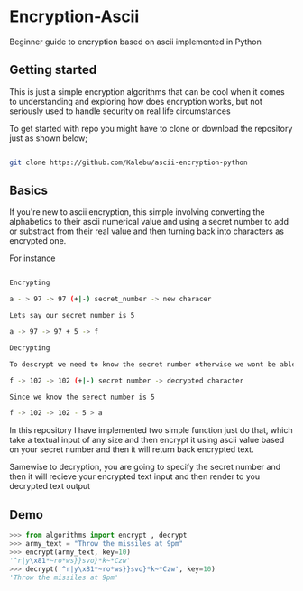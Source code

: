 # Encryption-Ascii
Beginner guide to encryption based on ascii implemented in Python 

Getting started 
----------------
This is just a simple encryption algorithms that can be cool when it comes to understanding and exploring how does encryption works, but not seriously used to handle security on real life circumstances 

To get started with repo you might have to clone or download the repository just as shown below;

```bash

git clone https://github.com/Kalebu/ascii-encryption-python

```

Basics
----------------
If you're new to ascii encryption, this simple involving converting the alphabetics to their ascii numerical value and using a secret number to add or substract from their real value and then turning back into characters as encrypted one.

For instance 

```bash

Encrypting 

a - > 97 -> 97 (+|-) secret_number -> new characer

Lets say our secret number is 5

a -> 97 -> 97 + 5 -> f

Decrypting 

To descrypt we need to know the secret number otherwise we wont be able to do it so

f -> 102 -> 102 (+|-) secret number -> decrypted character

Since we know the serect number is 5

f -> 102 -> 102 - 5 > a 

```

In this repository I have implemented two simple function just do that, which take a textual input of any size and then encrypt it using ascii value based on your secret number and then it will return back encrypted text.

Samewise to decryption, you are going to specify the secret number and then it will recieve your encrypted text input and then render to you decrypted text output 


Demo 
------------

```python
>>> from algorithms import encrypt , decrypt
>>> army_text = "Throw the missiles at 9pm"
>>> encrypt(army_text, key=10)
'^r|y\x81*~ro*ws}}svo}*k~*Czw'
>>> decrypt('^r|y\x81*~ro*ws}}svo}*k~*Czw', key=10)
'Throw the missiles at 9pm'
```
